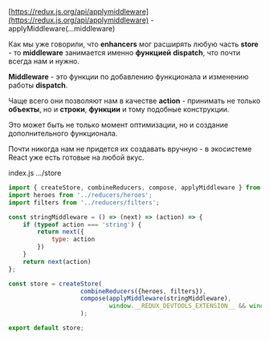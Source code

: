 [https://redux.js.org/api/applymiddleware](https://redux.js.org/api/applymiddleware) - applyMiddleware(...middleware)

  

Как мы уже говорили, что **enhancers** мог расширять любую часть **store** - то **middleware** занимается именно **функцией** **dispatch**, что почти всегда нам и нужно.

**Middleware** - это функции по добавлению функционала и изменению работы **dispatch**.

Чаще всего они позволяют нам в качестве **action** - принимать не только **объекты**, но и **строки**, **функции** и тому подобные конструкции.

Это может быть не только момент оптимизации, но и создание дополнительного функционала.

Почти никогда нам не придется их создавать вручную - в экосистеме React уже есть готовые на любой вкус.

  

index.js .../store

```JavaScript
import { createStore, combineReducers, compose, applyMiddleware } from 'redux';
import heroes from '../reducers/heroes';
import filters from '../reducers/filters';

const stringMiddleware = () => (next) => (action) => {
    if (typeof action === 'string') {
        return next({
            type: action
        })
    }
    return next(action)
};

const store = createStore( 
                    combineReducers({heroes, filters}),
                    compose(applyMiddleware(stringMiddleware),
                            window.__REDUX_DEVTOOLS_EXTENSION__ && window.__REDUX_DEVTOOLS_EXTENSION__())
                    );

export default store;
```